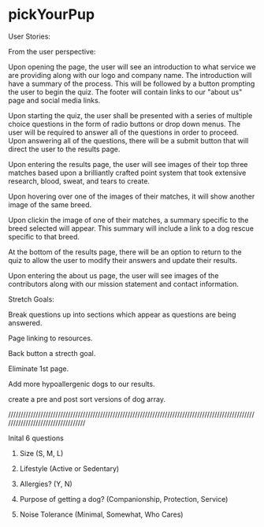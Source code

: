 # pickYourPup

User Stories:

From the user perspective:

Upon opening the page, the user will see an introduction to what service we are providing along with our logo and company name. The introduction will have a summary of the process. This will be followed by a button prompting the user to begin the quiz. The footer will contain links to our "about us" page and social media links.

Upon starting the quiz, the user shall be presented with a series of multiple choice questions in the form of radio buttons or drop down menus. The user will be required to answer all of the questions in order to proceed. Upon answering all of the questions, there will be a submit button that will direct the user to the results page.

Upon entering the results page, the user will see images of their top three matches based upon a brilliantly crafted point system that took extensive research, blood, sweat, and tears to create. 

Upon hovering over one of the images of their matches, it will show another image of the same breed.

Upon clickin the image of one of their matches, a summary specific to the breed selected will appear. This summary will include a link to a dog rescue specific to that breed.

At the bottom of the results page, there will be an option to return to the quiz to allow the user to modify their answers and update their results.

Upon entering the about us page, the user will see images of the contributors along with our mission statement and contact information.


Stretch Goals:

Break questions up into sections which appear as questions are being answered.

Page linking to resources.

Back button a strecth goal.

Eliminate 1st page.

Add more hypoallergenic dogs to our results.

create a pre and post sort versions of dog array.

//////////////////////////////////////////////////////////////////////////////////////////////////////////////////////////////////

Inital 6 questions

1. Size (S, M, L)

2. Lifestyle (Active or Sedentary)

3. Allergies? (Y, N)

4. Purpose of getting a dog? (Companionship, Protection, Service)

5. Noise Tolerance (Minimal, Somewhat, Who Cares)




